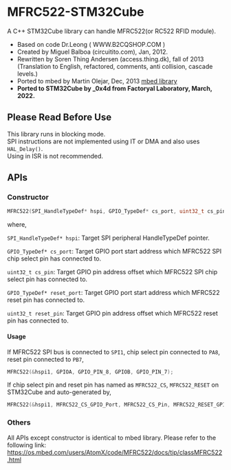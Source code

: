 # MFRC522-STM32Cube
A C++ STM32Cube library can handle MFRC522(or RC522 RFID module).
- Based on code Dr.Leong   ( WWW.B2CQSHOP.COM )
- Created by Miguel Balboa (circuitito.com), Jan, 2012.
- Rewritten by Soren Thing Andersen (access.thing.dk), fall of 2013 (Translation to English, refactored, comments, anti collision, cascade levels.)
- Ported to mbed by Martin Olejar, Dec, 2013 [mbed library](https://os.mbed.com/users/AtomX/code/MFRC522/)
- **Ported to STM32Cube by _0x4d from Factoryal Laboratory, March, 2022.**


## Please Read Before Use
This library runs in blocking mode.  
SPI instructions are not implemented using IT or DMA and also uses `HAL_Delay()`.  
Using in ISR is not recommended.  


## APIs
### Constructor
```cpp
MFRC522(SPI_HandleTypeDef* hspi, GPIO_TypeDef* cs_port, uint32_t cs_pin, GPIO_TypeDef* reset_port, uint32_t reset_pin);
```
where,

`SPI_HandleTypeDef* hspi`: Target SPI peripheral HandleTypeDef pointer.

`GPIO_TypeDef* cs_port`: Target GPIO port start address which MFRC522 SPI chip select pin has connected to.

`uint32_t cs_pin`: Target GPIO pin address offset which MFRC522 SPI chip select pin has connected to.

`GPIO_TypeDef* reset_port`: Target GPIO port start address which MFRC522 reset pin has connected to.

`uint32_t reset_pin`: Target GPIO pin address offset which MFRC522 reset pin has connected to.


#### Usage
If MFRC522 SPI bus is connected to `SPI1`, chip select pin connected to `PA8`, reset pin connected to `PB7`,
```cpp
MFRC522(&hspi1, GPIOA, GPIO_PIN_8, GPIOB, GPIO_PIN_7);
```
If chip select pin and reset pin has named as `MFRC522_CS`, `MFRC522_RESET` on STM32Cube and auto-generated by,
```cpp
MFRC522(&hspi1, MFRC522_CS_GPIO_Port, MFRC522_CS_Pin, MFRC522_RESET_GPIO_Port, MFRC522_RESET_PIN);
```

### Others
All APIs except constructor is identical to mbed library.
Please refer to the following link:
https://os.mbed.com/users/AtomX/code/MFRC522/docs/tip/classMFRC522.html
